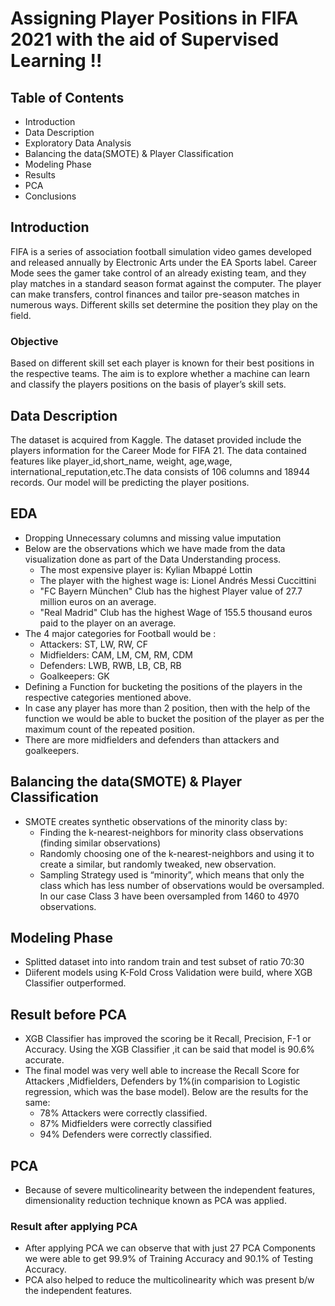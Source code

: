 # Assigning Player Positions in FIFA 2021 with the aid of Supervised Learning !!

## Table of Contents
- Introduction
- Data Description
- Exploratory Data Analysis
- Balancing the data(SMOTE) & Player Classification
- Modeling Phase
- Results
- PCA
- Conclusions

## Introduction
FIFA is a series of association football simulation video games developed and released annually by Electronic Arts under the EA Sports label. Career Mode sees the gamer take control of an already existing team, and they play matches in a standard season format against the computer. The player can make transfers, control finances and tailor pre-season matches in numerous ways. Different skills set determine the position they play on the field.

### Objective
Based on different skill set each player is known for their best positions in the respective teams. The aim is to explore whether a machine can learn and classify the players positions on the basis of player’s skill sets.

## Data Description
The dataset is acquired from Kaggle. The dataset provided include the players information for the Career Mode for FIFA 21. The data contained features like player_id,short_name, weight, age,wage, international_reputation,etc.The data consists of 106 columns and 18944 records. Our model will be predicting the player positions.

## EDA
- Dropping Unnecessary columns and missing value imputation
- Below are the observations which we have made from the data visualization done as part of the Data Understanding process.
    * The most expensive player is: Kylian Mbappé Lottin
    * The player with the highest wage is: Lionel Andrés Messi Cuccittini
    * "FC Bayern München" Club has the highest Player value of 27.7 million euros on an average.
    * "Real Madrid" Club has the highest Wage of 155.5 thousand euros paid to the player on an average.
- The 4 major categories for Football would be :
    * Attackers: ST, LW, RW, CF
    * Midfielders: CAM, LM, CM, RM, CDM
    * Defenders: LWB, RWB, LB, CB, RB
    * Goalkeepers: GK
 - Defining a Function for bucketing the positions of the players in the respective categories mentioned above. 
 - In case any player has more than 2 position, then with the help of the function we would be able to bucket the position of the player as per the maximum count of the repeated position.
 - There are more midfielders and defenders than attackers and goalkeepers.
 
 ## Balancing the data(SMOTE) & Player Classification
 - SMOTE creates synthetic observations of the minority class by:
    * Finding the k-nearest-neighbors for minority class observations (finding similar observations)
    * Randomly choosing one of the k-nearest-neighbors and using it to create a similar, but randomly tweaked, new observation.
    * Sampling Strategy used is “minority”, which means that only the class which has less number of observations would be oversampled. In our case Class 3 have been oversampled from 1460 to 4970 observations.
    
## Modeling Phase
- Splitted dataset into into random train and test subset of ratio 70:30
- Diiferent models using K-Fold Cross Validation were build, where XGB Classifier outperformed.

## Result before PCA
- XGB Classifier has improved the scoring be it Recall, Precision, F-1 or Accuracy. Using the XGB Classifier ,it can be said that model is 90.6% accurate.
- The final model was very well able to increase the Recall Score for Attackers ,Midfielders, Defenders by 1%(in comparision to Logistic regression, which was the base model). Below are the results for the same:
    * 78% Attackers were correctly classified.
    * 87% Midfielders were correctly classified
    * 94% Defenders were correctly classified.
    
## PCA
- Because of severe multicolinearity between the independent features, dimensionality reduction technique known as PCA was applied.
### Result after applying PCA
- After applying PCA we can observe that with just 27 PCA Components we were able to get 99.9% of Training Accuracy and 90.1% of Testing Accuracy.
- PCA also helped to reduce the multicolinearity which was present b/w the independent features.

